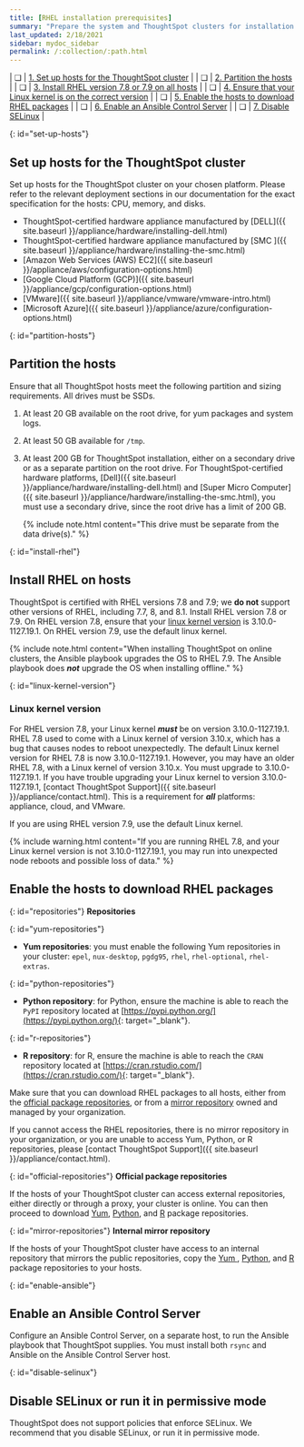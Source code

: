 ```yaml
---
title: [RHEL installation prerequisites]
summary: "Prepare the system and ThoughtSpot clusters for installation."
last_updated: 2/18/2021
sidebar: mydoc_sidebar
permalink: /:collection/:path.html
---
```

| &#10063; | [1. Set up hosts for the ThoughtSpot cluster](#set-up-hosts) |
| &#10063; | [2. Partition the hosts](#partition-hosts) |
| &#10063; | [3. Install RHEL version 7.8 or 7.9 on all hosts](#install-rhel) |
| &#10063; | [4. Ensure that your Linux kernel is on the correct version](#linux-kernel-version) |
| &#10063; | [5. Enable the hosts to download RHEL packages](#enable-hosts) |
| &#10063; | [6. Enable an Ansible Control Server](#enable-ansible) |
| &#10063; | [7. Disable SELinux](#disable-selinux) |

{: id="set-up-hosts"}
## Set up hosts for the ThoughtSpot cluster

Set up hosts for the ThoughtSpot cluster on your chosen platform. Please refer to the relevant deployment sections in our documentation for the exact specification for the hosts: CPU, memory, and disks.

- ThoughtSpot-certified hardware appliance manufactured by [DELL]({{ site.baseurl }}/appliance/hardware/installing-dell.html)
- ThoughtSpot-certified hardware appliance manufactured by [SMC ]({{ site.baseurl }}/appliance/hardware/installing-the-smc.html)
- [Amazon Web Services (AWS) EC2]({{ site.baseurl }}/appliance/aws/configuration-options.html)
- [Google Cloud Platform (GCP)]({{ site.baseurl }}/appliance/gcp/configuration-options.html)
- [VMware]({{ site.baseurl }}/appliance/vmware/vmware-intro.html)
- [Microsoft Azure]({{ site.baseurl }}/appliance/azure/configuration-options.html)

{: id="partition-hosts"}
## Partition the hosts

Ensure that all ThoughtSpot hosts meet the following partition and sizing requirements. All drives must be SSDs.

1. At least 20 GB available on the root drive, for yum packages and system logs.

2. At least 50 GB available for `/tmp`.

2. At least 200 GB for ThoughtSpot installation, either on a secondary drive or as a separate partition on the root drive. For ThoughtSpot-certified hardware platforms, [Dell]({{ site.baseurl }}/appliance/hardware/installing-dell.html) and [Super Micro Computer]({{ site.baseurl }}/appliance/hardware/installing-the-smc.html), you must use a secondary drive, since the root drive has a limit of 200 GB.

    {% include note.html content="This drive must be separate from the data drive(s)." %}

{: id="install-rhel"}
## Install RHEL on hosts

ThoughtSpot is certified with RHEL versions 7.8 and 7.9; we **do not** support other versions of RHEL, including 7.7, 8, and 8.1. Install RHEL version 7.8 or 7.9. On RHEL version 7.8, ensure that your [linux kernel version](#linux-kernel-version) is 3.10.0-1127.19.1. On RHEL version 7.9, use the default linux kernel.

{% include note.html content="When installing ThoughtSpot on online clusters, the Ansible playbook upgrades the OS to RHEL 7.9. The Ansible playbook does <strong><em>not</em></strong> upgrade the OS when installing offline." %}

{: id="linux-kernel-version"}
### Linux kernel version
For RHEL version 7.8, your Linux kernel ***must*** be on version 3.10.0-1127.19.1. RHEL 7.8 used to come with a Linux kernel of version 3.10.x, which has a bug that causes nodes to reboot unexpectedly. The default Linux kernel version for RHEL 7.8 is now 3.10.0-1127.19.1. However, you may have an older RHEL 7.8, with a Linux kernel of version 3.10.x. You must upgrade to 3.10.0-1127.19.1. If you have trouble upgrading your Linux kernel to version 3.10.0-1127.19.1, [contact ThoughtSpot Support]({{ site.baseurl }}/appliance/contact.html). This is a requirement for ***all*** platforms: appliance, cloud, and VMware.

If you are using RHEL version 7.9, use the default Linux kernel.

{% include warning.html content="If you are running RHEL 7.8, and your Linux kernel version is not 3.10.0-1127.19.1, you may run into unexpected node reboots and possible loss of data." %}

## Enable the hosts to download RHEL packages

{: id="repositories"}
**Repositories**

{: id="yum-repositories"}
- **Yum repositories**: you must enable the following Yum repositories in your cluster: `epel`, `nux-desktop`, `pgdg95`, `rhel`, `rhel-optional`, `rhel-extras`.

{: id="python-repositories"}
- **Python repository**: for Python, ensure the machine is able to reach the `PyPI` repository located at [https://pypi.python.org/](https://pypi.python.org/){: target="_blank"}.

{: id="r-repositories"}
- **R repository**: for R, ensure the machine is able to reach the `CRAN` repository located at [https://cran.rstudio.com/](https://cran.rstudio.com/){: target="_blank"}.

Make sure that you can download RHEL packages to all hosts, either from the [official package repositories](#official-repositories), or from a [mirror repository](#mirror-repositories) owned and managed by your organization.

If you cannot access the RHEL repositories, there is no mirror repository in your organization, or you are unable to access Yum, Python, or R repositories, please [contact ThoughtSpot Support]({{ site.baseurl }}/appliance/contact.html).

{: id="official-repositories"}
**Official package repositories**

If the hosts of your ThoughtSpot cluster can access external repositories, either directly or through a proxy, your cluster is online. You can then proceed to download [Yum](#yum-repositories), [Python](#python-repositories), and [R](#r-repositories) package repositories.

{: id="mirror-repositories"}
**Internal mirror repository**

If the hosts of your ThoughtSpot cluster have access to an internal repository that mirrors the public repositories, copy the [Yum
](#yum-repositories), [Python](#python-repositories), and [R](#r-repositories) package repositories to your hosts.

{: id="enable-ansible"}
## Enable an Ansible Control Server

Configure an Ansible Control Server, on a separate host, to run the Ansible playbook that ThoughtSpot supplies. You must install both `rsync` and Ansible on the Ansible Control Server host.

{: id="disable-selinux"}
## Disable SELinux or run it in permissive mode
ThoughtSpot does not support policies that enforce SELinux. We recommend that you disable SELinux, or run it in permissive mode.
